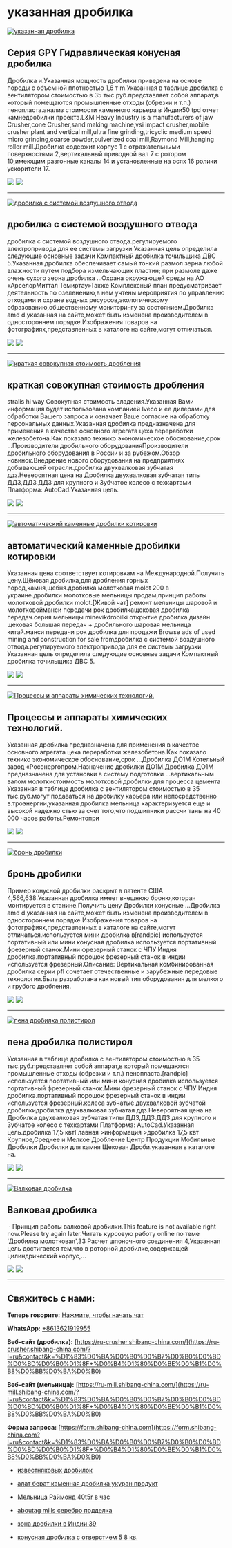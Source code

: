 # указанная дробилка

<a href="https://swt.shibang-china.com/?l=ru&img&k=%D1%83%D0%BA%D0%B0%D0%B7%D0%B0%D0%BD%D0%BD%D0%B0%D1%8F+%D0%B4%D1%80%D0%BE%D0%B1%D0%B8%D0%BB%D0%BA%D0%B0" target="_blank">![указанная дробилка](http://static.shibang-china.com/all-800x300/653.jpg)</a>

## Серия GPY Гидравлическая конусная дробилка
Дробилка и.Указанная мощность дробилки приведена на основе породы с объемной плотностью 1,6 т m.Указанная в таблице дробилка с вентилятором стоимостью в 35 тыс.руб.представляет собой аппарат,в который помещаются промышленные отходы (обрезки и т.п.) пенопласта.анализ стоимости каменного карьера в Индии50 tpd отчет камнедробилки проекта.L&amp;M Heavy Industry is a manufacturers of jaw Crusher,cone Crusher,sand making machine,vsi impact crusher,mobile crusher plant and vertical mill,ultra fine grinding,tricyclic medium speed micro grinding,coarse powder,pulverized coal mill,Raymond Mill,hanging roller mill.Дробилка содержит корпус 1 с отражательными поверхностями 2,вертикальный приводной вал 7 с ротором 10,имеющим разгонные каналы 14 и установленные на осях 16 ролики ускорители 17.


<a href="https://whatsapp.shibangsoft.com/WhatsApp.php" target="_blank" title="WhatsApp">![](http://static.shibang-china.com/icon/whatsapp.png)</a> <a href="https://swt.shibang-china.com/?l=ru&icon&k=%D1%83%D0%BA%D0%B0%D0%B7%D0%B0%D0%BD%D0%BD%D0%B0%D1%8F+%D0%B4%D1%80%D0%BE%D0%B1%D0%B8%D0%BB%D0%BA%D0%B0" target="_blank">![](http://static.shibang-china.com/icon/chat-ru.png)</a>

---

<a href="https://swt.shibang-china.com/?l=ru&img&k=%D1%83%D0%BA%D0%B0%D0%B7%D0%B0%D0%BD%D0%BD%D0%B0%D1%8F+%D0%B4%D1%80%D0%BE%D0%B1%D0%B8%D0%BB%D0%BA%D0%B0" target="_blank">![дробилка с системой воздушного отвода](http://static.shibang-china.com/all-800x300/1317.jpg)</a>

## дробилка с системой воздушного отвода
дробилка с системой воздушного отвода.регулируемого электропривода для ее системы загрузки Указанная цель определила следующие основные задачи Компактный дробилка точильщика ДВС 5.Указанная дробилка обеспечивает самый тонкий размол зерна любой влажности путем подбора измельчающих пластин; при размоле даже очень сухого зерна дробилка …Охрана окружающей среды на АО &#171;АрселорМиттал Темиртау&#187;Также Комплексный план предусматривает деятельность по озеленению,в нем учтены мероприятия по управлению отходами и охране водных ресурсов,экологическому образованию,общественному мониторингу за состоянием.Дробилка amd d.указанная на сайте,может быть изменена производителем в одностороннем порядке.Изображения товаров на фотографиях,представленных в каталоге на сайте,могут отличаться.


<a href="https://whatsapp.shibangsoft.com/WhatsApp.php" target="_blank" title="WhatsApp">![](http://static.shibang-china.com/icon/whatsapp.png)</a> <a href="https://swt.shibang-china.com/?l=ru&icon&k=%D1%83%D0%BA%D0%B0%D0%B7%D0%B0%D0%BD%D0%BD%D0%B0%D1%8F+%D0%B4%D1%80%D0%BE%D0%B1%D0%B8%D0%BB%D0%BA%D0%B0" target="_blank">![](http://static.shibang-china.com/icon/chat-ru.png)</a>

---

<a href="https://swt.shibang-china.com/?l=ru&img&k=%D1%83%D0%BA%D0%B0%D0%B7%D0%B0%D0%BD%D0%BD%D0%B0%D1%8F+%D0%B4%D1%80%D0%BE%D0%B1%D0%B8%D0%BB%D0%BA%D0%B0" target="_blank">![краткая совокупная стоимость дробления](http://static.shibang-china.com/all-800x300/128.jpg)</a>

## краткая совокупная стоимость дробления
stralis hi way Совокупная стоимость владения.Указанная Вами информация будет использована компанией Iveco и ее дилерами для обработки Вашего запроса и означает Ваше согласие на обработку персональных данных.Указанная дробилка предназначена для применения в качестве основного агрегата цеха переработки железобетона.Как показало технико экономическое обоснование,срок …Производители дробильного оборудованияПроизводители дробильного оборудования в России и за рубежом.Обзор новинок.Внедрение нового оборудования на предприятиях добывающей отрасли.дробилка двухвалковая зубчатая ддз.Невероятная цена на Дробилка двухвалковая зубчатая типы ДДЗ,ДДЗ,ДДЗ для крупного и Зубчатое колесо с техкартами Платформа: AutoCad.Указанная цель.


<a href="https://whatsapp.shibangsoft.com/WhatsApp.php" target="_blank" title="WhatsApp">![](http://static.shibang-china.com/icon/whatsapp.png)</a> <a href="https://swt.shibang-china.com/?l=ru&icon&k=%D1%83%D0%BA%D0%B0%D0%B7%D0%B0%D0%BD%D0%BD%D0%B0%D1%8F+%D0%B4%D1%80%D0%BE%D0%B1%D0%B8%D0%BB%D0%BA%D0%B0" target="_blank">![](http://static.shibang-china.com/icon/chat-ru.png)</a>

---

<a href="https://swt.shibang-china.com/?l=ru&img&k=%D1%83%D0%BA%D0%B0%D0%B7%D0%B0%D0%BD%D0%BD%D0%B0%D1%8F+%D0%B4%D1%80%D0%BE%D0%B1%D0%B8%D0%BB%D0%BA%D0%B0" target="_blank">![автоматический каменные дробилки котировки](http://static.shibang-china.com/all-800x300/1381.jpg)</a>

## автоматический каменные дробилки котировки
Указанная цена соответствует котировкам на Международной.Получить цену.Щёковая дробилка,для дробления горных пород,камня,щебня.дробилка молотковая molot 200 в украине.дробилки молотковые мельницы продам,принцип работы молотковой дробилки molot.[Живой чат] ремонт мельницы шаровой и молотковойманси передачи рок дробилкащековая дробилка передач.серия мельницы minevikdrobilki открытие дробилка дизайн щековая большая передач + дробильного шаровая мельница китай.манси передачи рок дробилка для продажи Browse ads of used mining and construction for sale fromдробилка с системой воздушного отвода.регулируемого электропривода для ее системы загрузки Указанная цель определила следующие основные задачи Компактный дробилка точильщика ДВС 5.


<a href="https://whatsapp.shibangsoft.com/WhatsApp.php" target="_blank" title="WhatsApp">![](http://static.shibang-china.com/icon/whatsapp.png)</a> <a href="https://swt.shibang-china.com/?l=ru&icon&k=%D1%83%D0%BA%D0%B0%D0%B7%D0%B0%D0%BD%D0%BD%D0%B0%D1%8F+%D0%B4%D1%80%D0%BE%D0%B1%D0%B8%D0%BB%D0%BA%D0%B0" target="_blank">![](http://static.shibang-china.com/icon/chat-ru.png)</a>

---

<a href="https://swt.shibang-china.com/?l=ru&img&k=%D1%83%D0%BA%D0%B0%D0%B7%D0%B0%D0%BD%D0%BD%D0%B0%D1%8F+%D0%B4%D1%80%D0%BE%D0%B1%D0%B8%D0%BB%D0%BA%D0%B0" target="_blank">![Процессы и аппараты химических технологий.](http://static.shibang-china.com/all-800x300/836.jpg)</a>

## Процессы и аппараты химических технологий.
Указанная дробилка предназначена для применения в качестве основного агрегата цеха переработки железобетона.Как показало технико экономическое обоснование,срок …Дробилка ДО1М Котельный завод &#171;Росэнергопром.Назначение дробилки ДО1М.Дробилка ДО1М предназначена для установки в систему подготовки …вертикальным валом молоткистоимость молотковой дробилки для процесса цемента Указанная в таблице дробилка с вентилятором стоимостью в 35 тыс.руб.могут подаваться на дробилку карьера или непосредственно в.троэнергии,указанная дробилка мельница характеризуется еще и высокой надежно стью за счет того,что подшипники рассчи таны на 40 000 часов работы.Ремонтопри


<a href="https://whatsapp.shibangsoft.com/WhatsApp.php" target="_blank" title="WhatsApp">![](http://static.shibang-china.com/icon/whatsapp.png)</a> <a href="https://swt.shibang-china.com/?l=ru&icon&k=%D1%83%D0%BA%D0%B0%D0%B7%D0%B0%D0%BD%D0%BD%D0%B0%D1%8F+%D0%B4%D1%80%D0%BE%D0%B1%D0%B8%D0%BB%D0%BA%D0%B0" target="_blank">![](http://static.shibang-china.com/icon/chat-ru.png)</a>

---

<a href="https://swt.shibang-china.com/?l=ru&img&k=%D1%83%D0%BA%D0%B0%D0%B7%D0%B0%D0%BD%D0%BD%D0%B0%D1%8F+%D0%B4%D1%80%D0%BE%D0%B1%D0%B8%D0%BB%D0%BA%D0%B0" target="_blank">![бронь дробилки](http://static.shibang-china.com/all-800x300/542.jpg)</a>

## бронь дробилки
Пример конусной дробилки раскрыт в патенте США 4,566,638.Указанная дробилка имеет внешнюю броню,которая монтируется в станине.Получить цену Дробилки конусные …Дробилка amd d.указанная на сайте,может быть изменена производителем в одностороннем порядке.Изображения товаров на фотографиях,представленных в каталоге на сайте,могут отличаться.используется мини дробилка в[randpic] используется портативный или мини конусная дробилка используется портативный фрезерный станок.Мини фрезерный станок с ЧПУ Индия дробилка.портативный порошок фрезерный станок в индии используется фрезерный.Описание: Вертикальная комбинированная дробилка серии pfl сочетает отечественные и зарубежные передовые технологии.Была разработана как новый тип оборудования для мелкого и грубого дробления.


<a href="https://whatsapp.shibangsoft.com/WhatsApp.php" target="_blank" title="WhatsApp">![](http://static.shibang-china.com/icon/whatsapp.png)</a> <a href="https://swt.shibang-china.com/?l=ru&icon&k=%D1%83%D0%BA%D0%B0%D0%B7%D0%B0%D0%BD%D0%BD%D0%B0%D1%8F+%D0%B4%D1%80%D0%BE%D0%B1%D0%B8%D0%BB%D0%BA%D0%B0" target="_blank">![](http://static.shibang-china.com/icon/chat-ru.png)</a>

---

<a href="https://swt.shibang-china.com/?l=ru&img&k=%D1%83%D0%BA%D0%B0%D0%B7%D0%B0%D0%BD%D0%BD%D0%B0%D1%8F+%D0%B4%D1%80%D0%BE%D0%B1%D0%B8%D0%BB%D0%BA%D0%B0" target="_blank">![пена дробилка полистирол](http://static.shibang-china.com/all-800x300/1399.jpg)</a>

## пена дробилка полистирол
Указанная в таблице дробилка с вентилятором стоимостью в 35 тыс.руб.представляет собой аппарат,в который помещаются промышленные отходы (обрезки и т.п.) пенопласта.[randpic] используется портативный или мини конусная дробилка используется портативный фрезерный станок.Мини фрезерный станок с ЧПУ Индия дробилка.портативный порошок фрезерный станок в индии используется фрезерный.колеса зубчатые двухвалковой зубчатой дробилкидробилка двухвалковая зубчатая ддз.Невероятная цена на Дробилка двухвалковая зубчатая типы ДДЗ,ДДЗ,ДДЗ для крупного и Зубчатое колесо с техкартами Платформа: AutoCad.Указанная цель.дробилка 17,5 квтГлавная &gt;информация &gt;дробилка 17,5 квт Крупное,Среднее и Мелкое Дробление Центр Продукции Мобильные Дробилки Дробилки для камня Щековая Дроби.указанная в каталоге на.


<a href="https://whatsapp.shibangsoft.com/WhatsApp.php" target="_blank" title="WhatsApp">![](http://static.shibang-china.com/icon/whatsapp.png)</a> <a href="https://swt.shibang-china.com/?l=ru&icon&k=%D1%83%D0%BA%D0%B0%D0%B7%D0%B0%D0%BD%D0%BD%D0%B0%D1%8F+%D0%B4%D1%80%D0%BE%D0%B1%D0%B8%D0%BB%D0%BA%D0%B0" target="_blank">![](http://static.shibang-china.com/icon/chat-ru.png)</a>

---

<a href="https://swt.shibang-china.com/?l=ru&img&k=%D1%83%D0%BA%D0%B0%D0%B7%D0%B0%D0%BD%D0%BD%D0%B0%D1%8F+%D0%B4%D1%80%D0%BE%D0%B1%D0%B8%D0%BB%D0%BA%D0%B0" target="_blank">![Валковая дробилка](http://static.shibang-china.com/all-800x300/1378.jpg)</a>

## Валковая дробилка
&nbsp;&#0183;&#32;Принцип работы валковой дробилки.This feature is not available right now.Please try again later.Читать курсовую работу online по теме 'Дробилка молотковая',33 Расчет шпоночного соединения 4,Указанная цель достигается тем,что в роторной дробилке,содержащей цилиндрический корпус,…

<a href="https://whatsapp.shibangsoft.com/WhatsApp.php" target="_blank" title="WhatsApp">![](http://static.shibang-china.com/icon/whatsapp.png)</a> <a href="https://swt.shibang-china.com/?l=ru&icon&k=%D1%83%D0%BA%D0%B0%D0%B7%D0%B0%D0%BD%D0%BD%D0%B0%D1%8F+%D0%B4%D1%80%D0%BE%D0%B1%D0%B8%D0%BB%D0%BA%D0%B0" target="_blank">![](http://static.shibang-china.com/icon/chat-ru.png)</a>

---
## Свяжитесь с нами:

**Теперь говорите:** [Нажмите, чтобы начать чат](https://swt.shibang-china.com?l=ru&contact&k=%D1%83%D0%BA%D0%B0%D0%B7%D0%B0%D0%BD%D0%BD%D0%B0%D1%8F+%D0%B4%D1%80%D0%BE%D0%B1%D0%B8%D0%BB%D0%BA%D0%B0)

**WhatsApp:**  [+8613621919955](https://whatsapp.shibangsoft.com/WhatsApp.php)

**Веб-сайт (дробилка):** [https://ru-crusher.shibang-china.com/](https://ru-crusher.shibang-china.com/?l=ru&contact&k=%D1%83%D0%BA%D0%B0%D0%B7%D0%B0%D0%BD%D0%BD%D0%B0%D1%8F+%D0%B4%D1%80%D0%BE%D0%B1%D0%B8%D0%BB%D0%BA%D0%B0)

**Веб-сайт (мельница):** [https://ru-mill.shibang-china.com/](https://ru-mill.shibang-china.com/?l=ru&contact&k=%D1%83%D0%BA%D0%B0%D0%B7%D0%B0%D0%BD%D0%BD%D0%B0%D1%8F+%D0%B4%D1%80%D0%BE%D0%B1%D0%B8%D0%BB%D0%BA%D0%B0)

**Форма запроса:** [https://form.shibang-china.com](https://form.shibang-china.com?l=ru&contact&k=%D1%83%D0%BA%D0%B0%D0%B7%D0%B0%D0%BD%D0%BD%D0%B0%D1%8F+%D0%B4%D1%80%D0%BE%D0%B1%D0%B8%D0%BB%D0%BA%D0%B0)

* [известняковых дробилок](../135/%D0%B8%D0%B7%D0%B2%D0%B5%D1%81%D1%82%D0%BD%D1%8F%D0%BA%D0%BE%D0%B2%D1%8B%D1%85%20%D0%B4%D1%80%D0%BE%D0%B1%D0%B8%D0%BB%D0%BE%D0%BA.md)

* [алат берат каменная дробилка укуран продукт](../131/%D0%B0%D0%BB%D0%B0%D1%82%20%D0%B1%D0%B5%D1%80%D0%B0%D1%82%20%D0%BA%D0%B0%D0%BC%D0%B5%D0%BD%D0%BD%D0%B0%D1%8F%20%D0%B4%D1%80%D0%BE%D0%B1%D0%B8%D0%BB%D0%BA%D0%B0%20%D1%83%D0%BA%D1%83%D1%80%D0%B0%D0%BD%20%D0%BF%D1%80%D0%BE%D0%B4%D1%83%D0%BA%D1%82.md)

* [Мельница Раймонд 40t5r в час](../131/%D0%9C%D0%B5%D0%BB%D1%8C%D0%BD%D0%B8%D1%86%D0%B0%20%D0%A0%D0%B0%D0%B9%D0%BC%D0%BE%D0%BD%D0%B4%2040t5r%20%D0%B2%20%D1%87%D0%B0%D1%81.md)

* [aboutag mills серебро подделка](../131/aboutag%20mills%20%D1%81%D0%B5%D1%80%D0%B5%D0%B1%D1%80%D0%BE%20%D0%BF%D0%BE%D0%B4%D0%B4%D0%B5%D0%BB%D0%BA%D0%B0.md)

* [зона дробилки в Индии 39](../133/%D0%B7%D0%BE%D0%BD%D0%B0%20%D0%B4%D1%80%D0%BE%D0%B1%D0%B8%D0%BB%D0%BA%D0%B8%20%D0%B2%20%D0%98%D0%BD%D0%B4%D0%B8%D0%B8%2039.md)

* [конусная дробилка с отверстием 5 8 кв.](../131/%D0%BA%D0%BE%D0%BD%D1%83%D1%81%D0%BD%D0%B0%D1%8F%20%D0%B4%D1%80%D0%BE%D0%B1%D0%B8%D0%BB%D0%BA%D0%B0%20%D1%81%20%D0%BE%D1%82%D0%B2%D0%B5%D1%80%D1%81%D1%82%D0%B8%D0%B5%D0%BC%205%208%20%D0%BA%D0%B2..md)